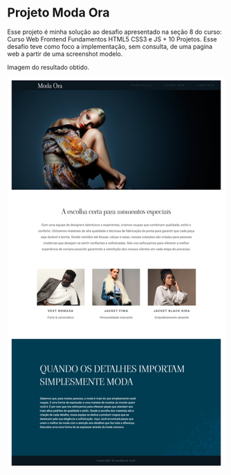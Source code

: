 # Projeto Moda Ora

Esse projeto é minha solução ao desafio apresentado na seção 8 do curso: Curso Web Frontend Fundamentos HTML5 CSS3 e JS + 10 Projetos. Esse desafio teve como foco a implementação, sem consulta, de uma pagina web a partir de uma screenshot modelo.

Imagem do resultado obtido.

![Foto do projeto](fullpage-image.png)

